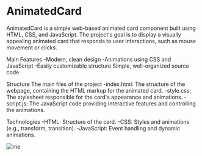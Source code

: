 # AnimatedCard

AnimatedCard is a simple web-based animated card component built using HTML, CSS, and JavaScript. 
The project's goal is to display a visually appealing animated card that responds to user interactions, such as mouse movement or clicks.

Main Features
    -Modern, clean design
    -Animations using CSS and JavaScript
    -Easily customizable structure
    Simple, well-organized source code

Structure
The main files of the project
    -index.html: The structure of the webpage, containing the HTML markup for the animated card.
    -style.css: The stylesheet responsible for the card's appearance and animations.
    -script.js: The JavaScript code providing interactive features and controlling the animations.

Technologies
    -HTML: Structure of the card.
    -CSS: Styles and animations (e.g., transform, transition).
    -JavaScript: Event handling and dynamic animations.

![me](https://github.com/Csengeee/AnimatedCard/blob/main/hovercard.gif)
